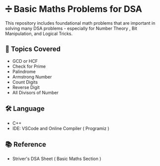 # ➗ Basic Maths Problems for DSA

This repository includes foundational math problems that are important in solving many DSA problems - especially for Number Theory , Bit Manipulation, and Logical Tricks.

## 📌 Topics Covered 

- GCD or HCF
- Check for Prime
- Palindrome
- Armstrong Number
- Count Digits
- Reverse Digit
- All Divisors of Number

## 🛠️ Language

- C++
- IDE: VSCode and Online Compiler ( Programiz )

## 📚 Reference

- Striver's DSA Sheet ( Basic Maths Section )

